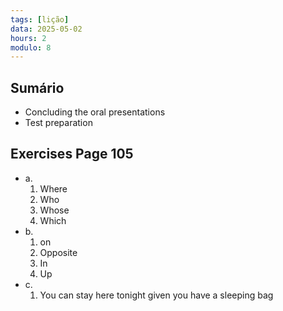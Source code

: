 ```yaml
---
tags: [lição]
data: 2025-05-02
hours: 2
modulo: 8
---
```


## Sumário
- Concluding the oral presentations
- Test preparation

## Exercises Page 105
- a.
	1. Where
	2. Who
	3. Whose
	4. Which
- b.
	1. on
	2. Opposite
	3. In
	4. Up
- c.
	1. You can stay here tonight given you have a sleeping bag